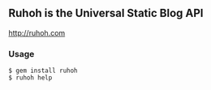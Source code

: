 
## Ruhoh is the Universal Static Blog API

<http://ruhoh.com>

### Usage

    $ gem install ruhoh
    $ ruhoh help
